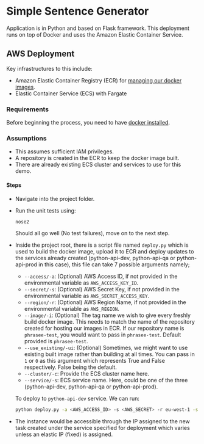 # Simple Sentence Generator
Application is in Python and based on Flask framework. This deployment runs on top of Docker and uses 
the Amazon Elastic Container Service.


## AWS Deployment
Key infrastructures to this include:
- Amazon Elastic Container Registry (ECR) for [managing our docker images](https://docs.aws.amazon.com/cli/latest/reference/ecr/create-repository.html).
- Elastic Container Service (ECS) with Fargate


### Requirements

Before beginning the process, you need to have 
[docker installed](https://docs.docker.com/engine/installation/#installation).


### Assumptions

- This assumes sufficient IAM privileges.
- A repository is created in the ECR to keep the docker image built.
- There are already existing ECS cluster and services to use for this demo.


#### Steps 

- Navigate into the project folder.

- Run the unit tests using:
    ```bash
    nose2
    ```
  Should all go well (No test failures), move on to the next step.

- Inside the project root, there is a script file named `deploy.py` which is used to build the docker image, upload it to ECR and 
deploy updates to the services already created (python-api-dev, python-api-qa or python-api-prod in this case), this file can take 7 possible 
arguments namely;
    - `--access/-a`: (Optional) AWS Access ID, if not provided in the environmental variable as `AWS_ACCESS_KEY_ID`.
    - `--secret/-s`: (Optional) AWS Secret Key, if not provided in the environmental variable as `AWS_SECRET_ACCESS_KEY`.
    - `--region/-r`: (Optional) AWS Region Name, if not provided in the environmental variable as `AWS_REGION`.
    - `--image/-i`: (Optional) The tag name we wish to give every freshly build docker image. This needs to match the name of the 
    repository created for hosting our images in ECR. If our repository name is `phrasee-test`, you would want to pass in 
    `phrasee-test`. Default provided is `phrasee-test`.
    - `--use_existing/-ui`: (Optional) Sometimes, we might want to use existing built image rather than 
    building at all times. You can pass in `1` or `0` as this argument which represents True and False respectively. 
    False being the default.  
    - `--cluster/-c`: Provide the ECS cluster name here.
    - `--service/-s`: ECS service name. Here, could be one of the three (python-api-dev, python-api-qa or python-api-prod).
    
    To deploy to `python-api-dev` service. We can run:
    
    ```bash
    python deploy.py -a <AWS_ACCESS_ID> -s <AWS_SECRET> -r eu-west-1 -sv python-api-dev -i phrasee-test -c python-api-cluster 
    ```

- The instance would be accessible through the IP assigned to the new task created under the service specified for deployment 
which varies unless an elastic IP (fixed) is assigned.
